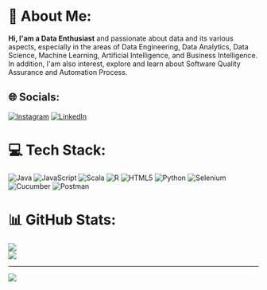 # 💫 About Me:
**Hi, I'am a Data Enthusiast** and passionate about data and its various aspects, especially in the areas of Data Engineering, Data Analytics, Data Science, Machine Learning, Artificial Intelligence, and Business Intelligence. In addition, I'am also interest, explore and learn about Software Quality Assurance and Automation Process.


## 🌐 Socials:
[![Instagram](https://img.shields.io/badge/Instagram-%23E4405F.svg?logo=Instagram&logoColor=white)](https://instagram.com/marcelkurniawan_) [![LinkedIn](https://img.shields.io/badge/LinkedIn-%230077B5.svg?logo=linkedin&logoColor=white)](https://linkedin.com/in/marcelkurniawan) 

# 💻 Tech Stack:
![Java](https://img.shields.io/badge/java-%23ED8B00.svg?style=for-the-badge&logo=openjdk&logoColor=white) ![JavaScript](https://img.shields.io/badge/javascript-%23323330.svg?style=for-the-badge&logo=javascript&logoColor=%23F7DF1E) ![Scala](https://img.shields.io/badge/scala-%23DC322F.svg?style=for-the-badge&logo=scala&logoColor=white) ![R](https://img.shields.io/badge/r-%23276DC3.svg?style=for-the-badge&logo=r&logoColor=white) ![HTML5](https://img.shields.io/badge/html5-%23E34F26.svg?style=for-the-badge&logo=html5&logoColor=white) ![Python](https://img.shields.io/badge/python-3670A0?style=for-the-badge&logo=python&logoColor=ffdd54) ![Selenium](https://img.shields.io/badge/Selenium-43B02A?style=for-the-badge&logo=Selenium&logoColor=white) ![Cucumber](https://img.shields.io/badge/Cucumber-43B02A?style=for-the-badge&logo=cucumber&logoColor=white) ![Postman](https://img.shields.io/badge/Postman-FF6C37?style=for-the-badge&logo=Postman&logoColor=white)
# 📊 GitHub Stats:
![](https://github-readme-streak-stats.herokuapp.com/?user=marcelkurniawan&theme=dark&hide_border=false)<br/>
![](https://github-readme-stats.vercel.app/api/top-langs/?username=marcelkurniawan&theme=dark&hide_border=false&include_all_commits=true&count_private=true&layout=compact)

---
[![](https://visitcount.itsvg.in/api?id=marcelkurniawan&icon=0&color=0)](https://visitcount.itsvg.in)
